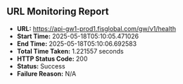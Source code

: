 ## URL Monitoring Report

- **URL:** https://api-gw1-prod1.fisglobal.com/gw/v1/health
- **Start Time:** 2025-05-18T05:10:05.471026
- **End Time:** 2025-05-18T05:10:06.692583
- **Total Time Taken:** 1.221557 seconds
- **HTTP Status Code:** 200
- **Status:** Success
- **Failure Reason:** N/A
